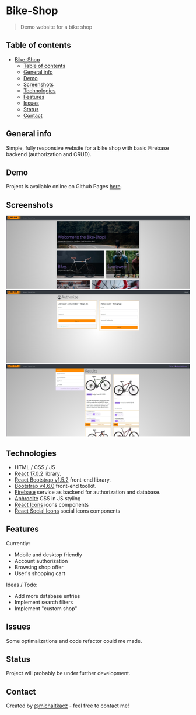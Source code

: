 # Bike-Shop

> Demo website for a bike shop

## Table of contents

- [Bike-Shop](#bike-shop)
  - [Table of contents](#table-of-contents)
  - [General info](#general-info)
  - [Demo](#demo)
  - [Screenshots](#screenshots)
  - [Technologies](#technologies)
  - [Features](#features)
  - [Issues](#issues)
  - [Status](#status)
  - [Contact](#contact)

## General info

Simple, fully responsive website for a bike shop with basic Firebase backend (authorization and CRUD).

## Demo

Project is available online on Github Pages [here](https://michaltkacz.github.io/bike-shop/).

## Screenshots

![](./images/image1.jpg)
![](./images/image2.jpg)
![](./images/image3.jpg)

## Technologies

- HTML / CSS / JS
- [React 17.0.2](https://reactjs.org/) library.
- [React Bootstrap v1.5.2](https://react-bootstrap.github.io/) front-end library.
- [Bootstrap v4.6.0](https://getbootstrap.com/) front-end toolkit.
- [Firebase](https://firebase.google.com/) service as backend for authorization and database.
- [Aphrodite](https://github.com/Khan/aphrodite) CSS in JS styling
- [React Icons](https://react-icons.github.io/react-icons/) icons components
- [React Social Icons](https://www.npmjs.com/package/react-social-icons) social icons components

## Features

Currently:

- Mobile and desktop friendly
- Account authorization
- Browsing shop offer
- User's shopping cart

Ideas / Todo:

- Add more database entries
- Implement search filters
- Implement "custom shop"

## Issues

Some optimalizations and code refactor could me made.

## Status

Project will probably be under further development.

## Contact

Created by [@michaltkacz](https://github.com/michaltkacz) - feel free to contact me!
